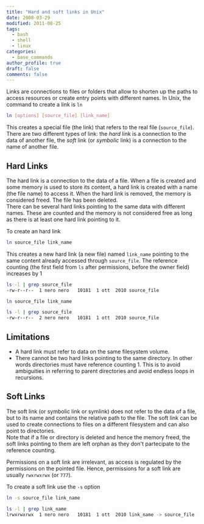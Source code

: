 ```yaml
---
title: "Hard and soft links in Unix"
date: 2008-03-29
modified: 2011-08-25
tags:
  - bash
  - shell
  - linux
categories:
  - base_commands
author_profile: true
draft: false
comments: false
---
```


Links are connections to files or folders that allow to shorten up the paths to access resources or create entry points with different names. In Unix, the command to create a link is `ln`

```bash
ln [options] [source_file] [link_name]
```

This creates a special file (the link) that refers to the real file (`source_file`).\
There are two different types of link: the _hard_ link is a connection to the data of another file, the _soft_ link (or _symbolic_ link) is a connection to the name of another file.

## Hard Links

The hard link is a connection to the data of a file. When a file is created and some memory is used to store its content, a hard link is created with a name (the file name) to access it. When the hard link is removed, the memory is considered freed. The file has been deleted.\
There can be several hard links pointing to the same data with different names. These are counted and the memory is not considered free as long as there is at least one hard link pointing to it.

To create an hard link

```bash
ln source_file link_name
```

This creates a new hard link (a new file) named `link_name` pointing to the same content already accessed through `source_file`. The reference counting (the first field from `ls` after permissions, before the owner field) increases by 1

```bash
ls -l | grep source_file
-rw-r--r--  1 nero nero   10181  1 ott  2010 source_file

ln source_file link_name

ls -l | grep source_file
-rw-r--r--  2 nero nero   10181  1 ott  2010 source_file
```

## Limitations

* A hard link must refer to data on the same filesystem volume.
* There cannot be two hard links pointing to the same directory. In other words directories must have reference counting 1. This is to avoid ambiguities in referring to parent directories and avoid endless loops in recursions.

## Soft Links

The soft link (or symbolic link or symlink) does not refer to the data of a file, but to its name and contains the relative path to the file. The soft link can be used to create connections to files on a different filesystem and can also point to directories.\
Note that if a file or directory is deleted and hence the memory freed, the soft links pointing to them are left orphan as they don't partecipate to the reference counting.

Permissions on a soft link are irrelevant, as access is regulated by the permissions on the pointed file. Hence, permissions for a soft link are usually `rwxrwxrwx` (or `777`).

To create a soft link use the `-s` option

```bash
ln -s source_file link_name

ls -l | grep link_name
lrwxrwxrwx  1 nero nero   10181  1 ott  2010 link_name -> source_file
```
